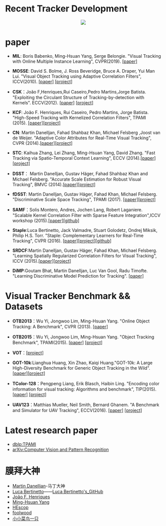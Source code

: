 # Recent Tracker Development
<p align="center">
    <img src="https://github.com/QiujieDong/objectTracking/blob/master/recent_Tracker_development.png">
</p>

# paper
- **MIL**: Boris Babenko, Ming-Hsuan Yang, Serge Belongie. "Visual Tracking with Online Multiple Instance Learning", CVPR(2019). [[paper]](http://vision.stanford.edu/teaching/cs231b_spring1415/papers/miltrack_cvpr09.pdf)

- **MOSSE**: David S. Bolme, J. Ross Beveridge, Bruce A. Draper, Yui Man Lui. "Visual Object Tracking using Adaptive Correlation Filters", ICCV(2010). [[paper]](http://citeseerx.ist.psu.edu/viewdoc/download?doi=10.1.1.294.4992&rep=rep1&type=pdf) [[project]](http://www.cs.colostate.edu/~vision/ocof_toolset_2012/index.php)

- **CSK**：João F,Henriques,Rui Caseiro,Pedro Martins,Jorge Batista. "Exploiting the Circulant Structure of Tracking-by-detection with Kernels". ECCV(2012). [[paper]](http://www.robots.ox.ac.uk/~joao/publications/henriques_eccv2012.pdf) [[project]](http://www.robots.ox.ac.uk/~joao/circulant/) 

- **KCF**: João F. Henriques, Rui Caseiro, Pedro Martins, Jorge Batista. "High-Speed Tracking with Kernelized Correlation Filters", TPAMI (2015). [[paper]](http://www.robots.ox.ac.uk/~joao/publications/henriques_tpami2015.pdf)[[project]](http://www.robots.ox.ac.uk/~joao/circulant/)

- **CN**: Martin Danelljan, Fahad Shahbaz Khan, Michael Felsberg ,Joost van de Weijer. "Adaptive Color Attributes for Real-Time Visual Tracking", CVPR (2014).[[paper]](http://www.cvl.isy.liu.se/research/objrec/visualtracking/colvistrack/CN_Tracking_CVPR14.pdf)[[project]](http://www.cvl.isy.liu.se/research/objrec/visualtracking/colvistrack/index.html)

- **STC**: Kaihua Zhang, Lei Zhang, Ming-Hsuan Yang, David Zhang. "Fast Tracking via Spatio-Temporal Context Learning", ECCV (2014).[[paper]](http://arxiv.org/pdf/1311.1939v1.pdf)[[project]](http://www4.comp.polyu.edu.hk/~cslzhang/STC/STC.htm)

- **DSST**： Martin Danelljan, Gustav Häger, Fahad Shahbaz Khan and Michael Felsberg. "Accurate Scale Estimation for Robust Visual Tracking", BMVC (2014).[[paper]](http://www.cvl.isy.liu.se/en/research/objrec/visualtracking/scalvistrack/ScaleTracking_BMVC14.pdf)[[project]](http://www.cvl.isy.liu.se/en/research/objrec/visualtracking/scalvistrack/index.html)

- **fDSST**: Martin Danelljan, Gustav Häger, Fahad Khan, Michael Felsberg. "Discriminative Scale Space Tracking", TPAMI (2017). [[paper]](http://www.cvl.isy.liu.se/en/research/objrec/visualtracking/scalvistrack/DSST_TPAMI.pdf)[[project]](http://www.cvl.isy.liu.se/en/research/objrec/visualtracking/scalvistrack/index.html)

- **SAMF**：Solis Montero, Andres, Jochen Lang, Robert Laganiere. "Scalable Kernel Correlation Filter with Sparse Feature Integration",ICCV workshop (2015).[[paper]](https://github.com/ihpdep/ihpdep.github.io/raw/master/papers/eccvw14_samf.pdf)[[github]](https://github.com/ihpdep/samf) 

- **Staple**:Luca Bertinetto, Jack Valmadre, Stuart Golodetz, Ondrej Miksik, Philip H.S. Torr. "Staple: Complementary Learners for Real-Time Tracking", CVPR (2016). [[paper]](https://www.cv-foundation.org/openaccess/content_cvpr_2016/html/Bertinetto_Staple_Complementary_Learners_CVPR_2016_paper.html)[[project]](http://www.robots.ox.ac.uk/~luca/staple.html)[[github]](https://github.com/bertinetto/staple)

- **SRDCF**:Martin Danelljan, Gustav Häger, Fahad Khan, Michael Felsberg. "Learning Spatially Regularized Correlation Filters for Visual Tracking", ICCV (2015).[[paper]](https://www.cvl.isy.liu.se/research/objrec/visualtracking/regvistrack/SRDCF_ICCV15.pdf)[[project]](https://www.cvl.isy.liu.se/research/objrec/visualtracking/regvistrack/)

- **DiMP**:Goutam Bhat, Martin Danelljan, Luc Van Gool, Radu Timofte. "Learning Discriminative Model Prediction for Tracking". [[paper]](https://arxiv.org/pdf/1904.07220.pdf)

# Visual Tracker Benchmark && Datasets
- **OTB2013**：Wu Yi, Jongwoo Lim, Ming-Hsuan Yang. "Online Object Tracking: A Benchmark", CVPR (2013). [[paper]](http://faculty.ucmerced.edu/mhyang/papers/cvpr13_benchmark.pdf)

- **OTB2015**：Wu Yi, Jongwoo Lim, Ming-Hsuan Yang. "Object Tracking Benchmark", TPAMI(2015). [[paper]](http://ieeexplore.ieee.org/stamp/stamp.jsp?tp=&arnumber=7001050&tag=1) [[project]](http://cvlab.hanyang.ac.kr/tracker_benchmark/index.html)

- **VOT**：[[project]](http://www.votchallenge.net/index.html)

- **GOT-10k**:Lianghua Huang, Xin Zhao, Kaiqi Huang."GOT-10k: A Large High-Diversity Benchmark for Generic Object Tracking in the Wild".[[paper]](https://arxiv.org/abs/1810.11981)[[project]](http://got-10k.aitestunion.com/index)

- **TColor-128**：Pengpeng Liang, Erik Blasch, Haibin Ling. "Encoding color information for visual tracking: Algorithms and benchmark", TIP(2015). [[paper]](http://www.dabi.temple.edu/~hbling/publication/TColor-128.pdf) [[project]](http://www.dabi.temple.edu/~hbling/data/TColor-128/TColor-128.html)

- **UAV123**：Matthias Mueller, Neil Smith, Bernard Ghanem. "A Benchmark and Simulator for UAV Tracking", ECCV(2016). [[paper]](https://ivul.kaust.edu.sa/Documents/Publications/2016/A%20Benchmark%20and%20Simulator%20for%20UAV%20Tracking.pdf) [[project]](https://ivul.kaust.edu.sa/Pages/pub-benchmark-simulator-uav.aspx)

# Latest research paper
- [dblp:TPAMI](https://dblp.uni-trier.de/db/journals/pami/index.html)
- [arXiv:Computer Vision and Pattern Recognition](https://arxiv.org/list/cs.CV/recent)

# 膜拜大神
- [Martin Danelljan](http://users.isy.liu.se/cvl/marda26/)-马丁大神
- [Luca Bertinetto](http://www.robots.ox.ac.uk/~luca/)——[Luca Bertinetto's_GitHub](https://github.com/bertinetto)
- [João F. Henriques](http://www.robots.ox.ac.uk/~joao/#)
- [ Ming-Hsuan Yang](http://faculty.ucmerced.edu/mhyang/)
- [HEscop](https://github.com/HEscop/TBCF)
- [foolwood](https://github.com/foolwood/benchmark_results)
- [小小菜鸟一只](https://blog.csdn.net/crazyice521/article/details/70238542)

